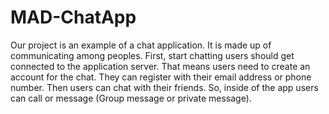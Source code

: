 # MAD-ChatApp
Our project is an example of a chat application. It is made up of communicating among peoples. First, start chatting users should get connected to the application server. That means users need to create an account for the chat. They can register with their email address or phone number. Then users can chat with their friends. So, inside of the app users can call or message (Group message or private message).
